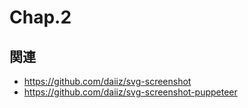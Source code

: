 # Chap.2
## 関連
- https://github.com/daiiz/svg-screenshot
- https://github.com/daiiz/svg-screenshot-puppeteer
